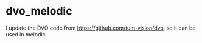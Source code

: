 # dvo_melodic

I update the DVO code from https://github.com/tum-vision/dvo, so it can be used in melodic. 
